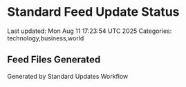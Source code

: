 # Standard Feed Update Status
Last updated: Mon Aug 11 17:23:54 UTC 2025
Categories: technology,business,world

## Feed Files Generated

Generated by Standard Updates Workflow
